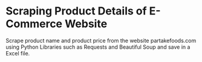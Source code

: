 # Scraping Product Details of E-Commerce Website

Scrape product name and product price from the website partakefoods.com using Python Libraries such as Requests and Beautiful Soup and save in a Excel file.
